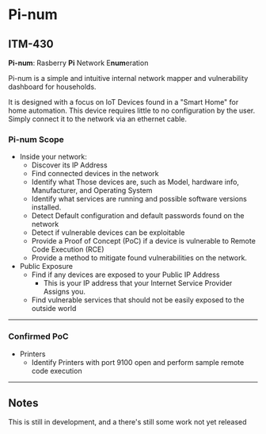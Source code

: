 # Pi-num

## ITM-430
**Pi-num**: Rasberry **Pi** Network E**num**eration

Pi-num is a simple and intuitive internal network mapper and vulnerability dashboard for households.

It is designed with a focus on IoT Devices found in a "Smart Home" for home automation. This device requires little to no configuration by the user. Simply connect it to the network via an ethernet cable.

### Pi-num Scope

* Inside your network:
  * Discover its IP Address
  * Find connected devices in the network
  * Identify what Those devices are, such as Model, hardware info, Manufacturer, and Operating System
  * Identify what services are running and possible software versions installed.
  * Detect Default configuration and default passwords found on the network
  * Detect if vulnerable devices can be exploitable
  * Provide a Proof of Concept (PoC) if a device is vulnerable to Remote Code Execution (RCE)
  * Provide a method to mitigate found vulnerabilities on the network.
* Public Exposure
  * Find if any devices are exposed to your Public IP Address
    * This is your IP address that your Internet Service Provider Assigns you.
  * Find vulnerable services that should not be easily exposed to the outside world
  
----

### Confirmed PoC

* Printers
  * Identify Printers with port 9100 open and perform sample remote code execution

----

## Notes
This is still in development, and a there's still some work not yet released

